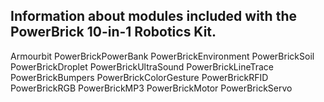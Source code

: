 ## Information about modules included with the PowerBrick 10-in-1 Robotics Kit.

Armourbit
PowerBrickPowerBank
PowerBrickEnvironment
PowerBrickSoil
PowerBrickDroplet
PowerBrickUltraSound
PowerBrickLineTrace
PowerBrickBumpers
PowerBrickColorGesture
PowerBrickRFID
PowerBrickRGB
PowerBrickMP3
PowerBrickMotor
PowerBrickServo